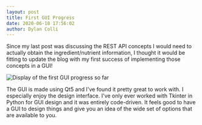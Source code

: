 ```yaml
---
layout: post
title: First GUI Progress
date: 2020-06-18 17:56:02
author: Dylan Colli
---
```


Since my last post was discussing the REST API concepts I would need to actually obtain the ingredient/nutrient information, I thought it would be fitting to update the blog with my first success of implementing those concepts in a GUI!

![Display of the first GUI progress so far](../../../assets/img/2020-06-18/first_GUI_progress.png)

The GUI is made using Qt5 and I've found it pretty great to work with. I especially enjoy the design interface. I've only ever worked with Tkinter in Python for GUI design and it was entirely code-driven. It feels good to have a GUI to design things and give you an idea of the wide set of options that are available to you.